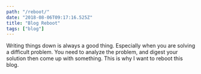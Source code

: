 ```yaml
---
path: "/reboot/"
date: "2018-08-06T09:17:16.525Z"
title: "Blog Reboot"
tags: ["blog"]
---
```


Writing things down is always a good thing. Especially when you are solving a difficult problem. You need to analyze the problem, and digest your solution then come up with something. This is why I want to reboot this blog.
